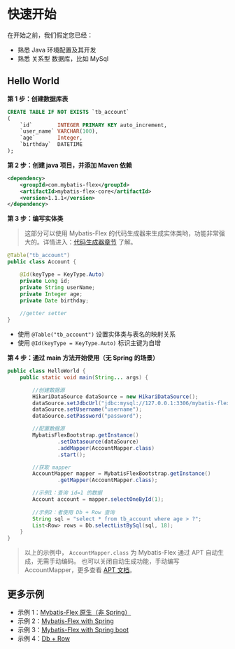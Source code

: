 # 快速开始

在开始之前，我们假定您已经：

- 熟悉 Java 环境配置及其开发
- 熟悉 关系型 数据库，比如 MySql

## Hello World

**第 1 步：创建数据库表**

```sql
CREATE TABLE IF NOT EXISTS `tb_account`
(
    `id`        INTEGER PRIMARY KEY auto_increment,
    `user_name` VARCHAR(100),
    `age`       Integer,
    `birthday`  DATETIME
);
```

**第 2 步：创建 java 项目，并添加 Maven 依赖**

```xml
<dependency>
    <groupId>com.mybatis-flex</groupId>
    <artifactId>mybatis-flex-core</artifactId>
    <version>1.1.1</version>
</dependency>
```

**第 3 步：编写实体类**

> 这部分可以使用 Mybatis-Flex 的代码生成器来生成实体类哟，功能非常强大的。详情进入：[代码生成器章节](./codegen.md) 了解。

```java
@Table("tb_account")
public class Account {

    @Id(keyType = KeyType.Auto)
    private Long id;
    private String userName;
    private Integer age;
    private Date birthday;
    
    //getter setter
}
```
- 使用 `@Table("tb_account")` 设置实体类与表名的映射关系
- 使用 `@Id(keyType = KeyType.Auto)` 标识主键为自增

**第 4 步：通过 main 方法开始使用（无 Spring 的场景）**

```java
public class HelloWorld {
    public static void main(String... args) {

        //创建数据源
        HikariDataSource dataSource = new HikariDataSource();
        dataSource.setJdbcUrl("jdbc:mysql://127.0.0.1:3306/mybatis-flex");
        dataSource.setUsername("username");
        dataSource.setPassword("password");

        //配置数据源
        MybatisFlexBootstrap.getInstance()
                .setDatasource(dataSource)
                .addMapper(AccountMapper.class)
                .start();

        //获取 mapper
        AccountMapper mapper = MybatisFlexBootstrap.getInstance()
                .getMapper(AccountMapper.class);

        //示例1：查询 id=1 的数据
        Account account = mapper.selectOneById(1);
        
        //示例2：者使用 Db + Row 查询
        String sql = "select * from tb_account where age > ?";
        List<Row> rows = Db.selectListBySql(sql, 18);
    }
}
```

> 以上的示例中， `AccountMapper.class` 为 Mybatis-Flex 通过 APT 自动生成，无需手动编码。
> 也可以关闭自动生成功能，手动编写 AccountMapper，更多查看 [APT 文档](./apt)。


## 更多示例

- 示例 1：[Mybatis-Flex 原生（非 Spring）](https://gitee.com/mybatis-flex/mybatis-flex/tree/main/mybatis-flex-test/mybatis-flex-native-test)
- 示例 2：[Mybatis-Flex with Spring](https://gitee.com/mybatis-flex/mybatis-flex/tree/main/mybatis-flex-test/mybatis-flex-spring-test)
- 示例 3：[Mybatis-Flex with Spring boot](https://gitee.com/mybatis-flex/mybatis-flex/tree/main/mybatis-flex-test/mybatis-flex-spring-boot-test)
- 示例 4：[Db + Row](https://gitee.com/mybatis-flex/mybatis-flex/blob/main/mybatis-flex-test/mybatis-flex-native-test/src/main/java/com/mybatisflex/test/DbTestStarter.java)